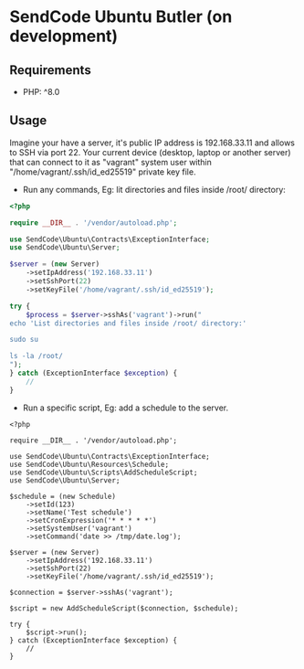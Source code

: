 # SendCode Ubuntu Butler (on development)

## Requirements

- PHP: ^8.0

## Usage

Imagine your have a server, it's public IP address is 192.168.33.11 and allows to SSH via port 22. Your current device (desktop, laptop or another server) that can connect to it as "vagrant" system user within "/home/vagrant/.ssh/id_ed25519" private key file.

- Run any commands, Eg: lit directories and files inside /root/ directory:

```php
<?php

require __DIR__ . '/vendor/autoload.php';

use SendCode\Ubuntu\Contracts\ExceptionInterface;
use SendCode\Ubuntu\Server;

$server = (new Server)
    ->setIpAddress('192.168.33.11')
    ->setSshPort(22)
    ->setKeyFile('/home/vagrant/.ssh/id_ed25519');

try {
    $process = $server->sshAs('vagrant')->run("
echo 'List directories and files inside /root/ directory:'

sudo su

ls -la /root/
");
} catch (ExceptionInterface $exception) {
    //
}
```

- Run a specific script, Eg: add a schedule to the server.

```
<?php

require __DIR__ . '/vendor/autoload.php';

use SendCode\Ubuntu\Contracts\ExceptionInterface;
use SendCode\Ubuntu\Resources\Schedule;
use SendCode\Ubuntu\Scripts\AddScheduleScript;
use SendCode\Ubuntu\Server;

$schedule = (new Schedule)
    ->setId(123)
    ->setName('Test schedule')
    ->setCronExpression('* * * * *')
    ->setSystemUser('vagrant')
    ->setCommand('date >> /tmp/date.log');

$server = (new Server)
    ->setIpAddress('192.168.33.11')
    ->setSshPort(22)
    ->setKeyFile('/home/vagrant/.ssh/id_ed25519');

$connection = $server->sshAs('vagrant');

$script = new AddScheduleScript($connection, $schedule);

try {
    $script->run();
} catch (ExceptionInterface $exception) {
    //
}
```